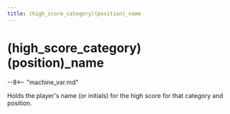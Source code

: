```yaml
---
title: (high_score_category)(position)_name
---
```


# (high_score_category)(position)_name


--8<-- "machine_var.md"

Holds the player's name (or initials) for the high score for that
category and position.
